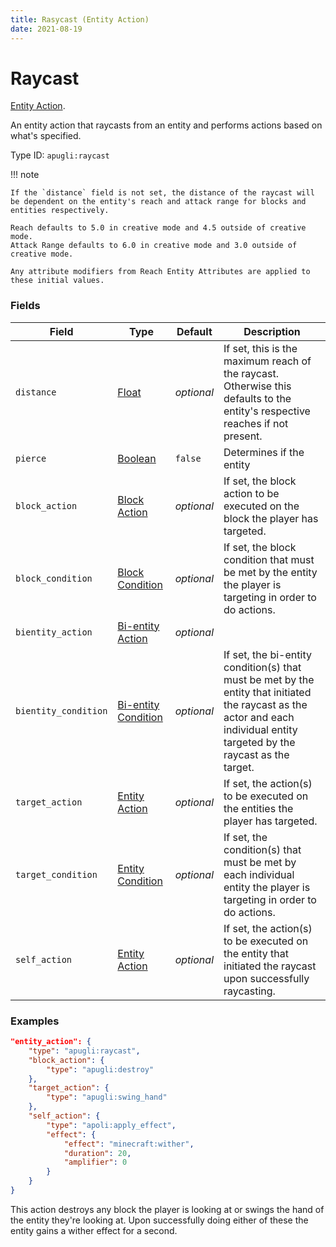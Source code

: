 ```yaml
---
title: Rasycast (Entity Action)
date: 2021-08-19
---
```


# Raycast

[Entity Action](../entity_action_types.md).

An entity action that raycasts from an entity and performs actions based on what's specified.

Type ID: `apugli:raycast`

!!! note

    If the `distance` field is not set, the distance of the raycast will be dependent on the entity's reach and attack range for blocks and entities respectively.

    Reach defaults to 5.0 in creative mode and 4.5 outside of creative mode.
    Attack Range defaults to 6.0 in creative mode and 3.0 outside of creative mode.

    Any attribute modifiers from Reach Entity Attributes are applied to these initial values.


### Fields

Field  | Type | Default | Description
-------|------|---------|-------------
`distance` | [Float](https://origins.readthedocs.io/en/latest/types/data_types/float/) | *optional* | If set, this is the maximum reach of the raycast. Otherwise this defaults to the entity's respective reaches if not present. |
`pierce` | [Boolean](https://origins.readthedocs.io/en/latest/types/data_types/data_types/boolean/) | `false` | Determines if the entity
`block_action` | [Block Action](https://origins.readthedocs.io/en/latest/types/entity_action_types/) | *optional* | If set, the block action to be executed on the block the player has targeted.
`block_condition` | [Block Condition](https://origins.readthedocs.io/en/latest/types/block_condition_types/) | *optional* | If set, the block condition that must be met by the entity the player is targeting in order to do actions.
`bientity_action` | [Bi-entity Action](https://origins.readthedocs.io/en/latest/types/bientity_action_types/) | *optional* | 
`bientity_condition` | [Bi-entity Condition](https://origins.readthedocs.io/en/latest/types/bientity_condition_types/) | *optional* | If set, the bi-entity condition(s) that must be met by the entity that initiated the raycast as the actor and each individual entity targeted by the raycast as the target.
`target_action` | [Entity Action](https://origins.readthedocs.io/en/latest/types/entity_action_types/) | *optional* | If set, the action(s) to be executed on the entities the player has targeted.
`target_condition` | [Entity Condition](https://origins.readthedocs.io/en/latest/types/entity_condition_types/) | *optional* | If set, the condition(s) that must be met by each individual entity the player is targeting in order to do actions.
`self_action` | [Entity Action](https://origins.readthedocs.io/en/latest/types/entity_action_types/) | *optional* | If set, the action(s) to be executed on the entity that initiated the raycast upon successfully raycasting.

### Examples
```json
"entity_action": {
    "type": "apugli:raycast",
    "block_action": {
        "type": "apugli:destroy"
    },
    "target_action": {
        "type": "apugli:swing_hand"
    },
    "self_action": {
        "type": "apoli:apply_effect",
        "effect": {
            "effect": "minecraft:wither",
            "duration": 20,
            "amplifier": 0
        }
    }
}
```
This action destroys any block the player is looking at or swings the hand of the entity they're looking at. Upon successfully doing either of these the entity gains a wither effect for a second.